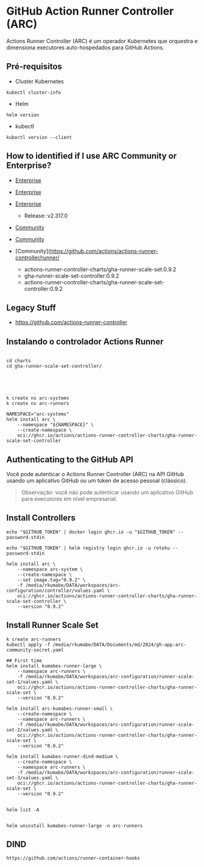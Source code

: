# GitHub Action Runner Controller (ARC)

Actions Runner Controller (ARC) é um operador Kubernetes que orquestra e dimensiona executores auto-hospedados para GitHub Actions.

## Pré-requisitos

- Cluster Kubernetes

```
kubectl cluster-info
```

- Helm

```
helm version
```

- kubectl

```
kubectl version --client
```

## How to identified if I use ARC Community or Enterprise?

- [Enterprise](https://github.com/actions/actions-runner-controller/apis/actions.github.com)
- [Enterprise](https://github.com/actions/actions-runner-controller/controllers/actions.github.com)
- [Enterprise](https://github.com/actions/runner)

  - Release: v2.317.0

- [Community](https://github.com/actions/actions-runner-controller/apis/actions.summerwind.net)
- [Community](https://github.com/actions/actions-runner-controller/controllers/actions.summerwind.net)
- [Community](https://github.com/actions/actions-runner-controller/runner/
  - actions-runner-controller-charts/gha-runner-scale-set:0.9.2
  - gha-runner-scale-set-controller:0.9.2
  - actions-runner-controller-charts/gha-runner-scale-set-controller:0.9.2

## Legacy Stuff

- https://github.com/actions-runner-controller

## Instalando o controlador Actions Runner

```

cd charts
cd gha-runner-scale-set-controller/





k create ns arc-systems
k create ns arc-runners

NAMESPACE="arc-systems"
helm install arc \
    --namespace "${NAMESPACE}" \
    --create-namespace \
    oci://ghcr.io/actions/actions-runner-controller-charts/gha-runner-scale-set-controller

```

## Authenticating to the GitHub API

Você pode autenticar o Actions Runner Controller (ARC) na API GitHub usando um aplicativo GitHub ou um token de acesso pessoal (clássico).

> Observação: você não pode autenticar usando um aplicativo GitHub para executores em nível empresarial.

## Install Controllers

```
echo "$GITHUB_TOKEN" | docker login ghcr.io -u "$GITHUB_TOKEN" --password-stdin

echo "$GITHUB_TOKEN" | helm registry login ghcr.io -u rotoku --password-stdin

helm install arc \
    --namespace arc-system \
    --create-namespace \
    --set image.tag="0.9.2" \
    -f /media/rkumabe/DATA/workspaces/arc-configuration/controller/values.yaml \
    oci://ghcr.io/actions/actions-runner-controller-charts/gha-runner-scale-set-controller \
    --version "0.9.2"
```

## Install Runner Scale Set

```
k create arc-runners
kubectl apply -f /media/rkumabe/DATA/Documents/md/2024/gh-app-arc-community-secret.yaml

## First time
helm install kumabes-runner-large \
    --namespace arc-runners \
    -f /media/rkumabe/DATA/workspaces/arc-configuration/runner-scale-set-1/values.yaml \
    oci://ghcr.io/actions/actions-runner-controller-charts/gha-runner-scale-set \
    --version "0.9.2"

helm install arc-kumabes-runner-small \
    --create-namespace \
    --namespace arc-runners \
    -f /media/rkumabe/DATA/workspaces/arc-configuration/runner-scale-set-2/values.yaml \
    oci://ghcr.io/actions/actions-runner-controller-charts/gha-runner-scale-set \
    --version "0.9.2"

helm install kumabes-runner-dind-medium \
    --create-namespace \
    --namespace arc-runners \
    -f /media/rkumabe/DATA/workspaces/arc-configuration/runner-scale-set-3/values.yaml \
    oci://ghcr.io/actions/actions-runner-controller-charts/gha-runner-scale-set \
    --version "0.9.2"


helm list -A


helm uninstall kumabes-runner-large -n arc-runners
```

## DIND

```
https://github.com/actions/runner-container-hooks
```
